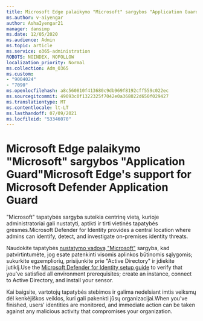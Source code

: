 ```yaml
---
title: Microsoft Edge palaikymo "Microsoft" sargybos "Application Guard"
ms.author: v-aiyengar
author: AshaIyengar21
manager: dansimp
ms.date: 12/05/2020
ms.audience: Admin
ms.topic: article
ms.service: o365-administration
ROBOTS: NOINDEX, NOFOLLOW
localization_priority: Normal
ms.collection: Adm_O365
ms.custom:
- "9004024"
- "7090"
ms.openlocfilehash: a8c560810f413680c9db969f8192cff559c022ec
ms.sourcegitcommit: 49093c0f1322325f7042e0a368022d650f029427
ms.translationtype: MT
ms.contentlocale: lt-LT
ms.lasthandoff: 07/09/2021
ms.locfileid: "53346070"
---
```

# <a name="microsoft-edges-support-for-microsoft-defender-application-guard"></a><span data-ttu-id="8b13d-102">Microsoft Edge palaikymo "Microsoft" sargybos "Application Guard"</span><span class="sxs-lookup"><span data-stu-id="8b13d-102">Microsoft Edge's support for Microsoft Defender Application Guard</span></span>

<span data-ttu-id="8b13d-103">"Microsoft" tapatybės sargyba suteikia centrinę vietą, kurioje administratoriai gali nustatyti, aptikti ir tirti vietinės tapatybės grėsmes.</span><span class="sxs-lookup"><span data-stu-id="8b13d-103">Microsoft Defender for Identity provides a central location where admins can identify, detect, and investigate on-premises identity threats.</span></span> 

<span data-ttu-id="8b13d-104">Naudokite tapatybės [nustatymo vadovą "Microsoft"](https://admin.microsoft.com/AdminPortal/Home?#/modernonboarding/microsoftdefenderforidentitysetupguide) sargyba, kad patvirtintumėte, jog esate patenkinti visomis aplinkos būtinomis sąlygomis; sukurkite egzempliorių, prisijunkite prie "Active Directory" ir įdiekite jutiklį.</span><span class="sxs-lookup"><span data-stu-id="8b13d-104">Use the [‎Microsoft Defender for Identity‎ setup guide](https://admin.microsoft.com/AdminPortal/Home?#/modernonboarding/microsoftdefenderforidentitysetupguide) to verify that you've satisfied all environment prerequisites; create an instance, connect to Active Directory, and install your sensor.</span></span> 

<span data-ttu-id="8b13d-105">Kai baigsite, vartotojų tapatybės stebimos ir galima nedelsiant imtis veiksmų dėl kenkėjiškos veiklos, kuri gali pakenkti jūsų organizacijai.</span><span class="sxs-lookup"><span data-stu-id="8b13d-105">When you've finished, users' identities are monitored, and immediate action can be taken against any malicious activity that compromises your organization.</span></span>
